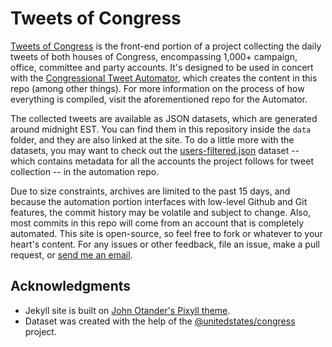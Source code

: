 # Tweets of Congress

[Tweets of Congress](http://alexlitel.github.io/congresstweets) is the front-end portion of a project collecting the daily tweets of both houses of Congress, encompassing 1,000+ campaign, office, committee and party accounts. It's designed to be used in concert with the [Congressional Tweet Automator](https://github.com/alexlitel/congresstweets-automator), which creates the content in this repo (among other things). For more information on the process of how everything is compiled, visit the aforementioned repo for the Automator.

The collected tweets are available as JSON datasets, which are generated around midnight EST. You can find them in this repository inside the `data` folder, and they are also linked at the site. To do a little more with the datasets, you may want to check out the [users-filtered.json](https://github.com/alexlitel/congresstweets-automator/blob/master/data/users-filtered.json) dataset -- which contains metadata for all the accounts the project follows for tweet collection -- in the automation repo.

Due to size constraints, archives are limited to the past 15 days, and because the automation portion interfaces with low-level Github and Git features, the commit history may be volatile and subject to change. Also, most commits in this repo will come from an account that is completely automated. This site is open-source, so feel free to fork or whatever to your heart's content. For any issues or other feedback, file an issue, make a pull request, or [send me an email](mailto:alexlitelATgmailDOTcom).


## Acknowledgments

* Jekyll site is built on [John Otander's Pixyll theme](https://github.com/johnotander/pixyll).
* Dataset was created with the help of the [@unitedstates/congress](https://github.com/unitedstates/congress) project.
